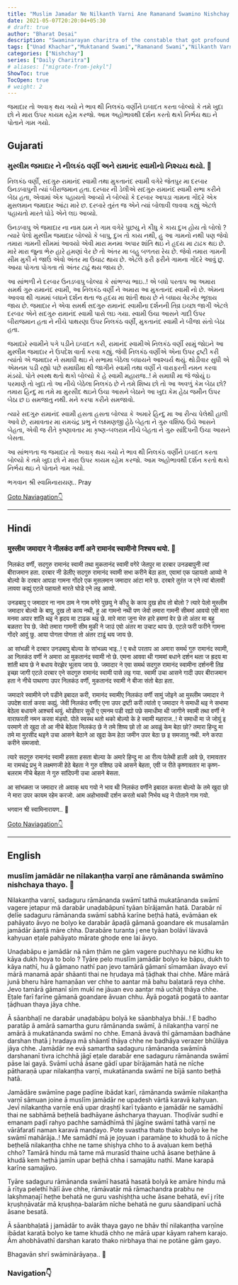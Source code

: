 ```yaml
---
title: "Muslim Jamadar Ne Nilkanth Varni Ane Ramanand Swamino Nishchay / મુસ્લીમ જમાદાર ને નીલકંઠ વર્ણી અને રામાનંદ સ્વામીનો નિશ્ચય થયો."
date: 2021-05-07T20:20:04+05:30
# draft: true
author: "Bharat Desai"
description: "Swaminarayan charitra of the constable that got profound belief of Nilkanth Varni and Ramanand Swami , About lord Swaminarayan"
tags: ["Unad Khachar","Muktanand Swami","Ramanand Swami","Nilkanth Varni","Jetpur"]
categories: ["Nishchay"]
series: ["Daily Charitra"]
# aliases: ["migrate-from-jekyl"]
ShowToc: true
TocOpen: true
# weight: 2
---
```


<!-- this Content Here will shown id listing page till "more" tag -->
જમાદાર તો અવાક્ થય ગયો ને ભાવ થી નિલકંઠ વર્ણીને ઇબાદત કરતા બોલ્યો કે તમે ખુદા છો ને મારા ઉપર કાયમ રહેમ કરજો. આમ અહોભાવથી દર્શન કરતો થકો નિર્ભય થઇ ને પોતાને ગામ ગયો.

<!--more-->

## Gujarati
### મુસ્લીમ જમાદાર ને નીલકંઠ વર્ણી અને રામાનંદ સ્વામીનો નિશ્ચય થયો. :tada:

નિલકંઠ વર્ણી, સદગુરુ રામાનંદ સ્વામી તથા મુકતાનંદ સ્વામી વગેરે જેતપુર મા દરબાર ઉનડબાપુની ત્યાં બીરાજમાન હતા. દરબાર ની ડેલીએ સદગુરુ રામાનંદ સ્વામી સભા કરીને બેઠા હતા, એવામાં એક પહાયતો આવ્યો ને બોલ્યો કે દરબાર આપડા ગામના ગોંદરે એક મુસલમાન જમાદાર આંટા મારે છ. દરબારે તુરંત જ એને ત્યાં બોલાવી લાવવા કહ્યું એટલે પહાયતો મારતે ઘોડે એને લઇ આવ્યો. 

ઉનડબાપુ એ જમાદાર ના નામ ઠામ ને ગામ વગેરે પુછયુ ને કીધુ કે કાય દુખ હોય તો બોલો ?
ત્યારે પેલો મુસ્લીમ જમાદાર બોલ્યો કે બાપુ, દુખ તો કાય નથી, હુ આ ગામનો નથી પણ જેવો તમારા ગામની સીમમાં આવયો એવી મારા મનમા અપાર શાંતિ થઇ ને હૃદય મા ટાઢક થઇ છે. મારે મારા જુના ભેરુ હારે હમણાં વેર છે તો અંતર મા બહુ બળતરા રેય છે. જેવો તમારા ગામની સીમ મુકી ને જાઉં એવો અંતર મા ઉચાટ થાય છે. એટલે ફરી ફરીને ગામના ગોંદરે આવું છુ. આયા પોગતા પોગતા તો અંતર ટાઢું થય જાય છે.

આ સાંભળી ને દરબાર ઉનડબાપુ બોલ્યા કે સાંભળ્ય ભાઇ..! એ બધો પરતાપ આ અમારા સમર્થ ગુરુ રામાનંદ સ્વામી, આ નિલકંઠ વર્ણી ને અમારા આ મુકતાનંદ સ્વામી નો છે. એમના આવવા થી ગામમાં બધાને દર્શન થતા જ હ્રદય મા શાંતી થાય છે ને બધાય વેરઝેર ભૂલાય જાય છે. જમાદાર ને એવા સમર્થ સદગુરુ રામાનંદ સ્વામીના દર્શનની તિવ્ર ઇચ્છા જાગી એટલે દરબાર એને સદગુરુ રામાનંદ સ્વામી પાસે લઇ ગયા. સ્વામી ઉચા આસને ગાદી ઉપર બીરાજમાન હતા ને નીચે પાથરણા ઉપર નિલકંઠ વર્ણી, મુકતાનંદ સ્વામી ને બીજા સંતો બેઠા હતા.

જમાદારે સ્વામીને પગે પડીને ઇબાદત કરી, રામાનંદ સ્વામીએ નિલકંઠ વર્ણી સામું જોઇને આ મુસ્લીમ જમાદાર ને ઉપદેશ વાર્તા કરવા કહ્યું. જેવી નિલકંઠ વર્ણીએ એના ઉપર દ્રષ્ટી કરી ત્યાંતો એ જમાદાર ને સમાધી થઇ ને સભામા બેઠેલા બધાયને આશ્ચર્ય થયું. થોડીવાર સુધી એ એમનમ પડી રહ્યો પછે સમાધીમા થી જાગીને સ્વામી તથા વર્ણી ને વારાફરતી નમન કરવા મંડયો. પોતે સ્વસ્થ થતો થકો બોલ્યો કે હે સ્વામી મહારાજ..! મે સમાધી મા જે જોયું ઇ પરમાણે તો ખુદા તો આ નીચે બેઠેલા નિલકંઠ છે ને તમે શિષ્ય છો તો આ અવળું કેમ બેઠા છો? તમારા હિન્દુ મા તમે મા મુરસીદ થઇને ઉચા આસને બેઠાને આ ખુદા કેમ હેઠા જમીન ઉપર બેઠા છ ઇ સમજાતુ નથી. મને કરપા કરીને સમજાવો.

ત્યારે સદગુરુ રામાનંદ સ્વામી હસતા હસતા બોલ્યા કે અમારે હિન્દુ મા આ રીત્ય પેલેથી હાલી આવે છે, રામાવતાર મા રામચંદ્ર પ્રભુ ને લક્ષ્મણજી હેઠે બેહતા ને ગુરુ વશિષ્ઠ ઉચે આસને બેહતા, એવી જ રીતે કૃષ્ણાવતાર મા કૃષ્ણ-બલરામ નીચે બેહતા ને ગુરુ સાંદિપની ઉચા આસને બેસતા.

આ સાંભળતા જ જમાદાર તો અવાક્ થય ગયો ને ભાવ થી નિલકંઠ વર્ણીને ઇબાદત કરતા બોલ્યો કે તમે ખુદા છો ને મારા ઉપર કાયમ રહેમ કરજો. આમ અહોભાવથી દર્શન કરતો થકો નિર્ભય થઇ ને પોતાને ગામ ગયો.

ભગવાન શ્રી સ્વામિનારાયણ..
Pray


[Goto Naviagation:point_down: ](#navigation)

----
## Hindi
### मुस्लीम जमादार ने नीलकंठ वर्णी अने रामानंद स्वामीनो निश्चय थयो. :tada:
निलकंठ वर्णी, सदगुरु रामानंद स्वामी तथा मुकतानंद स्वामी वगेरे जेतपुर मा दरबार उनडबापुनी त्यां बीराजमान हता. दरबार नी डेलीए सदगुरु रामानंद स्वामी सभा करीने बेठा हता, एवामां एक पहायतो आव्यो ने बोल्यो के दरबार आपडा गामना गोंदरे एक मुसलमान जमादार आंटा मारे छ. दरबारे तुरंत ज एने त्यां बोलावी लाववा कह्युं एटले पहायतो मारते घोडे एने लइ आव्यो. 

उनडबापु ए जमादार ना नाम ठाम ने गाम वगेरे पुछयु ने कीधु के काय दुख होय तो बोलो ?
त्यारे पेलो मुस्लीम जमादार बोल्यो के बापु, दुख तो काय नथी, हु आ गामनो नथी पण जेवो तमारा गामनी सीममां आवयो एवी मारा मनमा अपार शांति थइ ने हृदय मा टाढक थइ छे. मारे मारा जुना भेरु हारे हमणां वेर छे तो अंतर मा बहु बळतरा रेय छे. जेवो तमारा गामनी सीम मुकी ने जाउं एवो अंतर मा उचाट थाय छे. एटले फरी फरीने गामना गोंदरे आवुं छु. आया पोगता पोगता तो अंतर टाढुं थय जाय छे.

आ सांभळी ने दरबार उनडबापु बोल्या के सांभळ्य भाइ..! ए बधो परताप आ अमारा समर्थ गुरु रामानंद स्वामी, आ निलकंठ वर्णी ने अमारा आ मुकतानंद स्वामी नो छे. एमना आववा थी गाममां बधाने दर्शन थता ज ह्रदय मा शांती थाय छे ने बधाय वेरझेर भूलाय जाय छे. जमादार ने एवा समर्थ सदगुरु रामानंद स्वामीना दर्शननी तिव्र इच्छा जागी एटले दरबार एने सदगुरु रामानंद स्वामी पासे लइ गया. स्वामी उचा आसने गादी उपर बीराजमान हता ने नीचे पाथरणा उपर निलकंठ वर्णी, मुकतानंद स्वामी ने बीजा संतो बेठा हता.

जमादारे स्वामीने पगे पडीने इबादत करी, रामानंद स्वामीए निलकंठ वर्णी सामुं जोइने आ मुस्लीम जमादार ने उपदेश वार्ता करवा कह्युं. जेवी निलकंठ वर्णीए एना उपर द्रष्टी करी त्यांतो ए जमादार ने समाधी थइ ने सभामा बेठेला बधायने आश्चर्य थयुं. थोडीवार सुधी ए एमनम पडी रह्यो पछे समाधीमा थी जागीने स्वामी तथा वर्णी ने वाराफरती नमन करवा मंडयो. पोते स्वस्थ थतो थको बोल्यो के हे स्वामी महाराज..! मे समाधी मा जे जोयुं इ परमाणे तो खुदा तो आ नीचे बेठेला निलकंठ छे ने तमे शिष्य छो तो आ अवळुं केम बेठा छो? तमारा हिन्दु मा तमे मा मुरसीद थइने उचा आसने बेठाने आ खुदा केम हेठा जमीन उपर बेठा छ इ समजातु नथी. मने करपा करीने समजावो.

त्यारे सदगुरु रामानंद स्वामी हसता हसता बोल्या के अमारे हिन्दु मा आ रीत्य पेलेथी हाली आवे छे, रामावतार मा रामचंद्र प्रभु ने लक्ष्मणजी हेठे बेहता ने गुरु वशिष्ठ उचे आसने बेहता, एवी ज रीते कृष्णावतार मा कृष्ण-बलराम नीचे बेहता ने गुरु सांदिपनी उचा आसने बेसता.

आ सांभळता ज जमादार तो अवाक् थय गयो ने भाव थी निलकंठ वर्णीने इबादत करता बोल्यो के तमे खुदा छो ने मारा उपर कायम रहेम करजो. आम अहोभावथी दर्शन करतो थको निर्भय थइ ने पोताने गाम गयो.

भगवान श्री स्वामिनारायण..
:pray:

[Goto Naviagation:point_down: ](#navigation)

----
## English
### muslīm jamādār ne nīlakanṭha varṇī ane rāmānanda swāmīno nishchaya thayo. :tada:
Nilakanṭha varṇī, sadaguru rāmānanda swāmī tathā mukatānanda swāmī vagere jetapur mā darabār unaḍabāpunī tyāan bīrājamān hatā. Darabār nī ḍelīe sadaguru rāmānanda swāmī sabhā karīne beṭhā hatā, evāmāan ek pahāyato āvyo ne bolyo ke darabār āpaḍā gāmanā goandare ek musalamān jamādār āanṭā māre chha. Darabāre turanta j ene tyāan bolāvī lāvavā kahyuan eṭale pahāyato mārate ghoḍe ene lai āvyo. 

Unaḍabāpu e jamādār nā nām ṭhām ne gām vagere puchhayu ne kīdhu ke kāya dukh hoya to bolo ? Tyāre pelo muslīm jamādār bolyo ke bāpu, dukh to kāya nathī, hu ā gāmano nathī paṇ jevo tamārā gāmanī sīmamāan āvayo evī mārā manamā apār shāanti thai ne hṛudaya mā ṭāḍhak thai chhe. Māre mārā junā bheru hāre hamaṇāan ver chhe to aantar mā bahu baḷatarā reya chhe. Jevo tamārā gāmanī sīm mukī ne jāuan evo aantar mā uchāṭ thāya chhe. Eṭale farī farīne gāmanā goandare āvuan chhu. Āyā pogatā pogatā to aantar ṭāḍhuan thaya jāya chhe.

Ā sāanbhaḷī ne darabār unaḍabāpu bolyā ke sāanbhaḷya bhāi..! E badho paratāp ā amārā samartha guru rāmānanda swāmī, ā nilakanṭha varṇī ne amārā ā mukatānanda swāmī no chhe. Emanā āvavā thī gāmamāan badhāne darshan thatā j hradaya mā shāantī thāya chhe ne badhāya verazer bhūlāya jāya chhe. Jamādār ne evā samartha sadaguru rāmānanda swāmīnā darshananī tivra ichchhā jāgī eṭale darabār ene sadaguru rāmānanda swāmī pāse lai gayā. Svāmī uchā āsane gādī upar bīrājamān hatā ne nīche pātharaṇā upar nilakanṭha varṇī, mukatānanda swāmī ne bījā santo beṭhā hatā.

Jamādāre swāmīne page paḍīne ibādat karī, rāmānanda swāmīe nilakanṭha varṇī sāmuan joine ā muslīm jamādār ne upadesh vārtā karavā kahyuan. Jevī nilakanṭha varṇīe enā upar draṣhṭī karī tyāanto e jamādār ne samādhī thai ne sabhāmā beṭhelā badhāyane āshcharya thayuan. Thoḍīvār sudhī e emanam paḍī rahyo pachhe samādhīmā thī jāgīne swāmī tathā varṇī ne vārāfaratī naman karavā manḍayo. Pote svastha thato thako bolyo ke he swāmī mahārāja..! Me samādhī mā je joyuan i paramāṇe to khudā to ā nīche beṭhelā nilakanṭha chhe ne tame shiṣhya chho to ā avaḷuan kem beṭhā chho? Tamārā hindu mā tame mā murasīd thaine uchā āsane beṭhāne ā khudā kem heṭhā jamīn upar beṭhā chha i samajātu nathī. Mane karapā karīne samajāvo.

Tyāre sadaguru rāmānanda swāmī hasatā hasatā bolyā ke amāre hindu mā ā rītya pelethī hālī āve chhe, rāmāvatār mā rāmachandra prabhu ne lakṣhmaṇajī heṭhe behatā ne guru vashiṣhṭha uche āsane behatā, evī j rīte kṛuṣhṇāvatār mā kṛuṣhṇa-balarām nīche behatā ne guru sāandipanī uchā āsane besatā.

Ā sāanbhaḷatā j jamādār to avāk thaya gayo ne bhāv thī nilakanṭha varṇīne ibādat karatā bolyo ke tame khudā chho ne mārā upar kāyam rahem karajo. Ām ahobhāvathī darshan karato thako nirbhaya thai ne potāne gām gayo.

Bhagavān shrī swāminārāyaṇa..
:pray:


### Navigation:point_down: